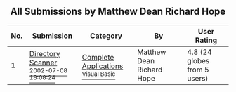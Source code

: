 ﻿<div align="center">

## All Submissions by Matthew Dean Richard Hope

</div>

No.  | Submission | Category | By   | User Rating
---- | ---------- | -------- | ---- | -----------
1 | [Directory Scanner<br /><sup>2002-07-08 18:08:24</sup>](https://github.com/Planet-Source-Code/matthew-dean-richard-hope-directory-scanner__1-36710) | [Complete Applications<br /><sup>Visual Basic</sup>](../ByCategory/complete-applications__1-27.md) | Matthew Dean Richard Hope | 4.8 (24 globes from 5 users)
